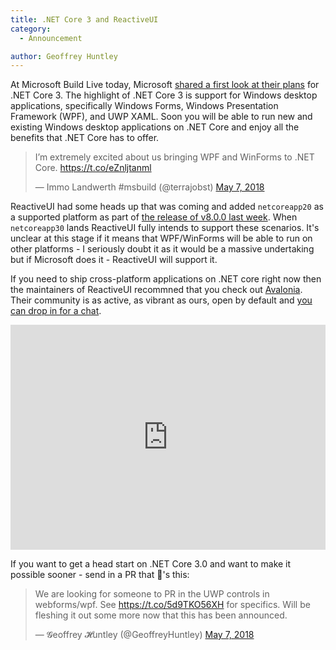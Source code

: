```yaml
---
title: .NET Core 3 and ReactiveUI
category: 
  - Announcement

author: Geoffrey Huntley
---
```


At Microsoft Build Live today, Microsoft [shared a first look at their plans](
https://blogs.msdn.microsoft.com/dotnet/2018/05/07/net-core-3-and-support-for-windows-desktop-applications/
) for .NET Core 3. The highlight of .NET Core 3 is support for Windows desktop applications, specifically Windows Forms, Windows Presentation Framework (WPF), and UWP XAML. Soon you will be able to run new and existing Windows desktop applications on .NET Core and enjoy all the benefits that .NET Core has to offer.

<blockquote class="twitter-tweet" data-lang="en"><p lang="en" dir="ltr">I’m extremely excited about us bringing WPF and WinForms to .NET Core. <a href="https://t.co/eZnljtanml">https://t.co/eZnljtanml</a></p>&mdash; Immo Landwerth #msbuild (@terrajobst) <a href="https://twitter.com/terrajobst/status/993601917795221504?ref_src=twsrc%5Etfw">May 7, 2018</a></blockquote>
<script async src="https://platform.twitter.com/widgets.js" charset="utf-8"></script>

ReactiveUI had some heads up that was coming and added `netcoreapp20` as a supported platform as part of [the release of v8.0.0 last week](https://reactiveui.net/blog/2018/05/reactiveui-v8.0.0-released). When `netcoreapp30` lands ReactiveUI fully intends to support these scenarios. It's unclear at this stage if it means that WPF/WinForms will be able to run on other platforms - I seriously doubt it as it would be a massive undertaking but if Microsoft does it - ReactiveUI will support it. 

If you need to ship cross-platform applications on .NET core right now then the maintainers of ReactiveUI recommned that you check out [Avalonia](https://github.com/AvaloniaUI/Avalonia). Their community is as active, as vibrant as ours, open by default and [you can drop in for a chat](https://gitter.im/AvaloniaUI/Avalonia).

<iframe width="100%" height="360" src="https://www.youtube.com/embed/wHcB3sGLVYg" frameborder="0" allow="autoplay; encrypted-media" allowfullscreen></iframe>

If you want to get a head start on .NET Core 3.0 and want to make it possible sooner - send in a PR that 🚢's this:

<blockquote class="twitter-tweet" data-lang="en"><p lang="en" dir="ltr">We are looking for someone to PR in the UWP controls in webforms/wpf. See <a href="https://t.co/5d9TKO56XH">https://t.co/5d9TKO56XH</a> for specifics. Will be fleshing it out some more now that this has been announced.</p>&mdash; 𝓖eoffrey 𝓗untley (@GeoffreyHuntley) <a href="https://twitter.com/GeoffreyHuntley/status/993612918666158080?ref_src=twsrc%5Etfw">May 7, 2018</a></blockquote>
<script async src="https://platform.twitter.com/widgets.js" charset="utf-8"></script>

